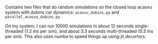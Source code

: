 Contains two files that do random simulations on the closed loop acasxu system with dubins car dynamics: `acasxu_dubins.py` and `parallel_acasxu_dubins.py`

On my system, I can run 10000 simulations in about 12 seconds single-threaded (1.2 ms per sim), and about 3.3 seconds multi-threaded (0.3 ms per sim). This also uses numba to speed things up using jit decortors.